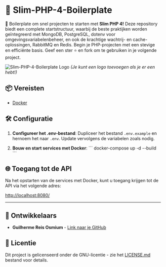 # 🚀 Slim-PHP-4-Boilerplate

🚀 Boilerplate om snel projecten te starten met **Slim PHP 4!** Deze repository biedt een complete startstructuur, waarbij de beste praktijken worden geïntegreerd met MongoDB, PostgreSQL, dotenv voor omgevingsvariabelenbeheer, en ook de krachtige wachtrij- en cache-oplossingen, RabbitMQ en Redis. Begin je PHP-projecten met een stevige en efficiënte basis. Geef een ster ⭐ en fork om te gebruiken in je volgende project.

![Slim-PHP-4-Boilerplate Logo](https://avatars.githubusercontent.com/u/18685227?v=4) 
*(Je kunt een logo toevoegen als je er een hebt!)*

## 📦 Vereisten

- [Docker](https://www.docker.com/get-started)

## 🛠️ Configuratie

1. **Configureer het .env-bestand**: Dupliceer het bestand `.env.example` en hernoem het naar `.env`. Update vervolgens de variabelen zoals nodig.

2. **Bouw en start services met Docker**:
\```
docker-compose up -d --build
\```

## 🌐 Toegang tot de API

Na het opstarten van de services met Docker, kunt u toegang krijgen tot de API via het volgende adres:

[http://localhost:8080/](http://localhost:8080/)

---

## 🤖 Ontwikkelaars

- **Guilherme Reis Osmium** - [Link naar je GitHub](https://github.com/guilhermeosmium)

## 📄 Licentie

Dit project is gelicenseerd onder de GNU-licentie - zie het [LICENSE.md](LICENSE.md) bestand voor details.
